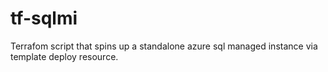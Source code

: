 # tf-sqlmi
Terrafom script that spins up a standalone azure sql managed instance via template deploy resource. 

